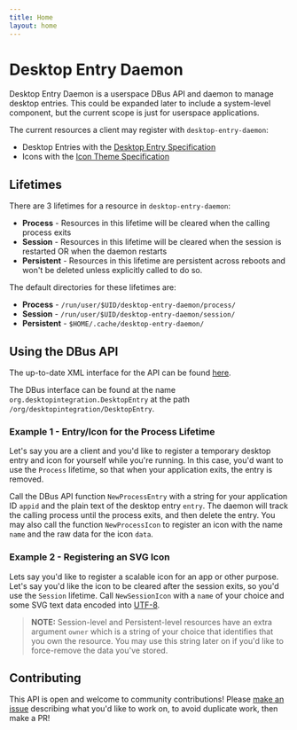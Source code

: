 ```yaml
---
title: Home
layout: home
---
```


# Desktop Entry Daemon

Desktop Entry Daemon is a userspace DBus API and daemon to manage desktop entries. This could be expanded later to include a system-level component, but the current scope is just for userspace applications.

The current resources a client may register with `desktop-entry-daemon`:

* Desktop Entries with the [Desktop Entry Specification](https://specifications.freedesktop.org/desktop-entry-spec/desktop-entry-spec-latest.html)
* Icons with the [Icon Theme Specification](https://specifications.freedesktop.org/icon-theme-spec/icon-theme-spec-latest.html)


## Lifetimes

There are 3 lifetimes for a resource in `desktop-entry-daemon`:

* **Process** - Resources in this lifetime will be cleared when the calling process exits
* **Session** - Resources in this lifetime will be cleared when the session is restarted OR when the daemon restarts
* **Persistent** - Resources in this lifetime are persistent across reboots and won't be deleted unless explicitly called to do so.

The default directories for these lifetimes are:

* **Process** - `/run/user/$UID/desktop-entry-daemon/process/`
* **Session** - `/run/user/$UID/desktop-entry-daemon/session/`
* **Persistent** - `$HOME/.cache/desktop-entry-daemon/`

## Using the DBus API

The up-to-date XML interface for the API can be found [here](https://github.com/ryanabx/desktop-entry-daemon/blob/master/res/org.desktopintegration.DesktopEntry.xml).

The DBus interface can be found at the name `org.desktopintegration.DesktopEntry` at the path `/org/desktopintegration/DesktopEntry`.

### Example 1 - Entry/Icon for the Process Lifetime

Let's say you are a client and you'd like to register a temporary desktop entry and icon for yourself while you're running. In this case, you'd want to use the `Process` lifetime, so that when your application exits, the entry is removed.

Call the DBus API function `NewProcessEntry` with a string for your application ID `appid` and the plain text of the desktop entry `entry`. The daemon will track the calling process until the process exits, and then delete the entry. You may also call the function `NewProcessIcon` to register an icon with the name `name` and the raw data for the icon `data`.

### Example 2 - Registering an SVG Icon

Lets say you'd like to register a scalable icon for an app or other purpose. Let's say you'd like the icon to be cleared after the session exits, so you'd use the `Session` lifetime. Call `NewSessionIcon` with a `name` of your choice and some SVG text data encoded into [UTF-8](https://en.wikipedia.org/wiki/UTF-8).

> **NOTE:** Session-level and Persistent-level resources have an extra argument `owner` which is a string of your choice that identifies that you own the resource. You may use this string later on if you'd like to force-remove the data you've stored.

## Contributing

This API is open and welcome to community contributions! Please [make an issue](https://github.com/ryanabx/desktop-entry-daemon/issues/new) describing what you'd like to work on, to avoid duplicate work, then make a PR!